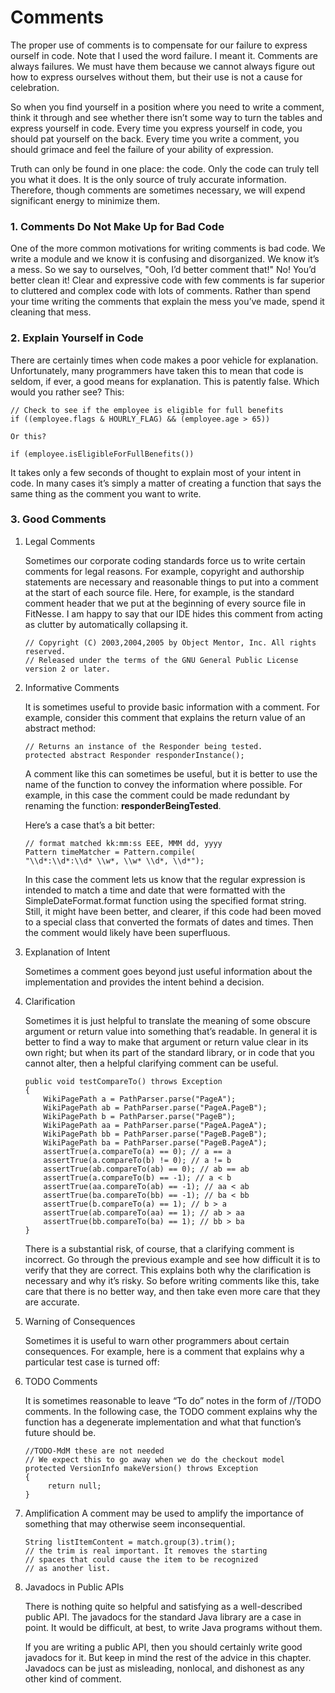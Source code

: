 # Comments
The proper use of comments is to compensate for our failure to express ourself in code. Note that I used the word failure. I meant it. Comments are always failures. We must have them because we cannot always figure out how to express ourselves without them, but their use is not a cause for celebration.

So when you find yourself in a position where you need to write a comment, think it through and see whether there isn’t some way to turn the tables and express yourself in code. Every time you express yourself in code, you should pat yourself on the back. Every time you write a comment, you should grimace and feel the failure of your ability of expression.

Truth can only be found in one place: the code. Only the code can truly tell you what it does. It is the only source of truly accurate information. Therefore, though comments are sometimes necessary, we will expend significant energy to minimize them.

### 1. Comments Do Not Make Up for Bad Code
One of the more common motivations for writing comments is bad code. We write a module
and we know it is confusing and disorganized. We know it’s a mess. So we say to ourselves, "Ooh, I’d better comment that!" No! You’d better clean it!
Clear and expressive code with few comments is far superior to cluttered and complex
code with lots of comments. Rather than spend your time writing the comments that
explain the mess you’ve made, spend it cleaning that mess.

### 2. Explain Yourself in Code
There are certainly times when code makes a poor vehicle for explanation. Unfortunately,
many programmers have taken this to mean that code is seldom, if ever, a good means for
explanation. This is patently false. Which would you rather see? This:
```
// Check to see if the employee is eligible for full benefits
if ((employee.flags & HOURLY_FLAG) && (employee.age > 65))

Or this?

if (employee.isEligibleForFullBenefits())
```
It takes only a few seconds of thought to explain most of your intent in code. In many
cases it’s simply a matter of creating a function that says the same thing as the comment you want to write. 

### 3. Good Comments
1. Legal Comments

    Sometimes our corporate coding standards force us to write certain comments for legal
    reasons. For example, copyright and authorship statements are necessary and reasonable
    things to put into a comment at the start of each source file.
    Here, for example, is the standard comment header that we put at the beginning of
    every source file in FitNesse. I am happy to say that our IDE hides this comment from acting
    as clutter by automatically collapsing it.

    ```
    // Copyright (C) 2003,2004,2005 by Object Mentor, Inc. All rights reserved.
    // Released under the terms of the GNU General Public License version 2 or later.
    ```

2. Informative Comments

    It is sometimes useful to provide basic information with a comment. For example, consider
    this comment that explains the return value of an abstract method:
    ```
    // Returns an instance of the Responder being tested.
    protected abstract Responder responderInstance();
    ```
    
    A comment like this can sometimes be useful, but it is better to use the name of the function
    to convey the information where possible. For example, in this case the comment
    could be made redundant by renaming the function: **responderBeingTested**.
    
    Here’s a case that’s a bit better:
    ```
    // format matched kk:mm:ss EEE, MMM dd, yyyy
    Pattern timeMatcher = Pattern.compile(
    "\\d*:\\d*:\\d* \\w*, \\w* \\d*, \\d*");
    ```
    In this case the comment lets us know that the regular expression is intended to match a
    time and date that were formatted with the SimpleDateFormat.format function using the
    specified format string. Still, it might have been better, and clearer, if this code had been
    moved to a special class that converted the formats of dates and times. Then the comment
    would likely have been superfluous.
    
3. Explanation of Intent
   
   Sometimes a comment goes beyond just useful information about the implementation and
   provides the intent behind a decision.
   
4. Clarification
   
   Sometimes it is just helpful to translate the meaning of some obscure argument or return
   value into something that’s readable. In general it is better to find a way to make that argument or return value clear in its own right; but when its part of the standard library, or in code that you cannot alter, then a helpful clarifying comment can be useful.
   
   ```java_holder_method_tree
   public void testCompareTo() throws Exception
   {
       WikiPagePath a = PathParser.parse("PageA");
       WikiPagePath ab = PathParser.parse("PageA.PageB");
       WikiPagePath b = PathParser.parse("PageB");
       WikiPagePath aa = PathParser.parse("PageA.PageA");
       WikiPagePath bb = PathParser.parse("PageB.PageB");
       WikiPagePath ba = PathParser.parse("PageB.PageA");
       assertTrue(a.compareTo(a) == 0); // a == a
       assertTrue(a.compareTo(b) != 0); // a != b
       assertTrue(ab.compareTo(ab) == 0); // ab == ab
       assertTrue(a.compareTo(b) == -1); // a < b
       assertTrue(aa.compareTo(ab) == -1); // aa < ab
       assertTrue(ba.compareTo(bb) == -1); // ba < bb
       assertTrue(b.compareTo(a) == 1); // b > a
       assertTrue(ab.compareTo(aa) == 1); // ab > aa
       assertTrue(bb.compareTo(ba) == 1); // bb > ba
   }
   ```
   
   There is a substantial risk, of course, that a clarifying comment is incorrect. Go
   through the previous example and see how difficult it is to verify that they are correct. This
   explains both why the clarification is necessary and why it’s risky. So before writing   comments like this, take care that there is no better way, and then take even more care that they
   are accurate.

5. Warning of Consequences
   
   Sometimes it is useful to warn other programmers about certain consequences. For
   example, here is a comment that explains why a particular test case is turned off:
   
6. TODO Comments
   
   It is sometimes reasonable to leave “To do” notes in the form of //TODO comments. In the
   following case, the TODO comment explains why the function has a degenerate implementation
   and what that function’s future should be.
   
   ```java_holder_method_tree
   //TODO-MdM these are not needed
   // We expect this to go away when we do the checkout model
   protected VersionInfo makeVersion() throws Exception
   {
        return null;
   }   
   ```
   
7. Amplification
   A comment may be used to amplify the importance of something that may otherwise seem inconsequential.
   ```
   String listItemContent = match.group(3).trim();
   // the trim is real important. It removes the starting
   // spaces that could cause the item to be recognized
   // as another list.
   ```

8. Javadocs in Public APIs
   
   There is nothing quite so helpful and satisfying as a well-described public API. The javadocs
   for the standard Java library are a case in point. It would be difficult, at best, to write
   Java programs without them.
   
   If you are writing a public API, then you should certainly write good javadocs for it.
   But keep in mind the rest of the advice in this chapter. Javadocs can be just as misleading,
   nonlocal, and dishonest as any other kind of comment.